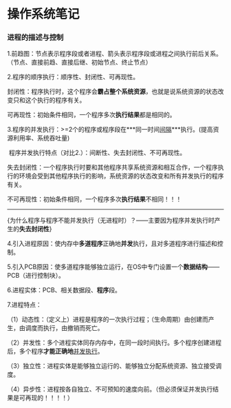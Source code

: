 # 操作系统笔记

### 进程的描述与控制

1.前趋图：节点表示程序段或者进程、箭头表示程序段或进程之间执行前后关系。（节点、直接前趋、直接后继、初始节点、终止节点）

2.程序的顺序执行：顺序性、封闭性、可再现性。

​    封闭性：程序执行时，这个程序会**霸占整个系统资源**，也就是说系统资源的状态改变只和这个执行的程序有关。

​    可再现性：初始条件相同，一个程序多次**执行结果**都是相同的。

3.程序的并发执行：>=2个的程序或程序段在***同一时间<u>间隔</u>***执行。(提高资源利用率、系统吞吐量)

​    程序并发执行特点（对比2.）：间断性、失去封闭性、不可再现性。

​    失去封闭性：一个程序执行时要和其他程序共享系统资源和相互合作，一个程序执行的环境会受到其他程序执行的影响，系统资源的状态改变和所有并发执行的程序有关。

​    不可再现性：初始条件相同，一个程序多次**执行结果**不相同！！！

------

​     {为什么程序与程序不能并发执行（无进程时）？——主要因为程序并发执行时产生的**失去封闭性**}

4.引入进程原因：使内存中**多道程序**正确地**并发**执行，且对多道程序进行描述和控制。

5.引入PCB原因：使多道程序能够独立运行，在OS中专门设置一个**数据结构**——PCB（进行控制块）。

6.进程实体：PCB、相关数据段、**程序**段。

7.进程特点：

  （1）动态性：（定义上）进程是程序的一次执行过程；（生命周期）由创建而产生，由调度而执行，由撤销而死亡。

  （2）并发性：多个进程实体同存内存中，在同一段时间执行。多个程序创建进程后，多个程序**才能正确地**<u>并发执行</u>。

  （3）独立性：进程实体是能够独立运行的、能够独立分配系统资源、独立接受调度。

  （4）异步性：进程按各自独立、不可预知的速度向前。（但必须保证并发执行结果是可再现的！！！！）